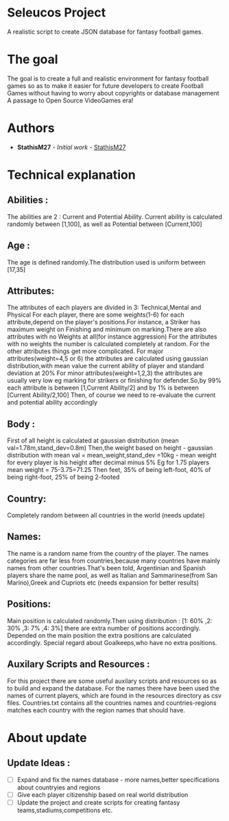 # Seleucos Project 
A realistic script to create JSON database for fantasy football games. 

# The goal
The goal is to create a full and realistic environment for fantasy football games so as to make it easier for future developers to create Football Games without having to worry about copyrights or database management
A passage to Open Source VideoGames era!

# Authors

* **StathisM27** - *Initial work* - [StathisM27](https://github.com/stathism27)

# Technical explanation 
## Abilities :
The abilities are 2 : Current and Potential Ability. Current ability is calculated randomly between [1,100], as well as Potential between [Current,100]

## Age : 
The age is defined randomly.The distribution used is uniform between [17,35]

## Attributes: 
The attributes of each players are divided in 3: Technical,Mental and Physical
For each player, there are some weights(1-6) for each attribute,depend on the player's positions.For instance, a Striker has maximum weight on Finishing and minimum on marking.There are also attributes with no Weights at all(for instance aggression)
For the attributes with no weights the number is calculated completely at random.
For the other attributes things get more complicated.
For major attributes(weight=4,5 or 6) the attributes are calculated using gaussian distribution,with mean value the current ability of player and standard deviation at 20%
For minor attributes(weight=1,2,3) the attributes are usually very low eg marking for strikers or finishing for defender.So,by 99% each attribute is between [1,Current Ability/2] and by 1% is between [Current Ability/2,100]
Then, of course we need to re-evaluate the current and potential ability accordingly
## Body :
First of all height is calculated at gaussian distribution (mean val=1.78m,stand_dev=0.8m)
Then,the weight based on height - gaussian distribution with mean val = mean_weight,stand_dev =10kg - mean weight for every player is his height after decimal minus 5%
Eg for 1.75 players mean weight = 75-3.75=71.25
Then feet, 35% of being left-foot, 40% of being right-foot, 25% of being 2-footed

## Country: 
Completely random between all countries in the world (needs update)

## Names:
The name is a random name from the country of the player. The names categories are far less from countries,because many countries have mainly names from other countries.That's been told, Argentinian and Spanish players share the name pool, as well as Italian and Sammarinese(from San Marino),Greek and Cupriots etc (needs expansion for better results)

## Positions:
Main position is calculated randomly.Then using distribution : [1: 60% ,2: 30% ,3: 7% ,4: 3%] there are extra number of positions accordingly.
Depended on the main position the extra positions are calculated accordingly. Special regard about Goalkeeps,who have no extra positions.

## Auxilary Scripts and Resources : 
For this project there are some useful auxilary scripts and resources so as to build and expand the database.
For the names there have been used the names of current players, which are found in the resources directory as csv files.
Countries.txt contains all the countries names and countries-regions matches each country with the region names that should have.

# About update
## Update Ideas :
- [ ]  Expand and fix the names database - more names,better specifications about countryies and regions
- [ ]  Give each player citizenship based on real world distribution
- [ ]  Update the project and create scripts for creating fantasy teams,stadiums,competitions etc.
